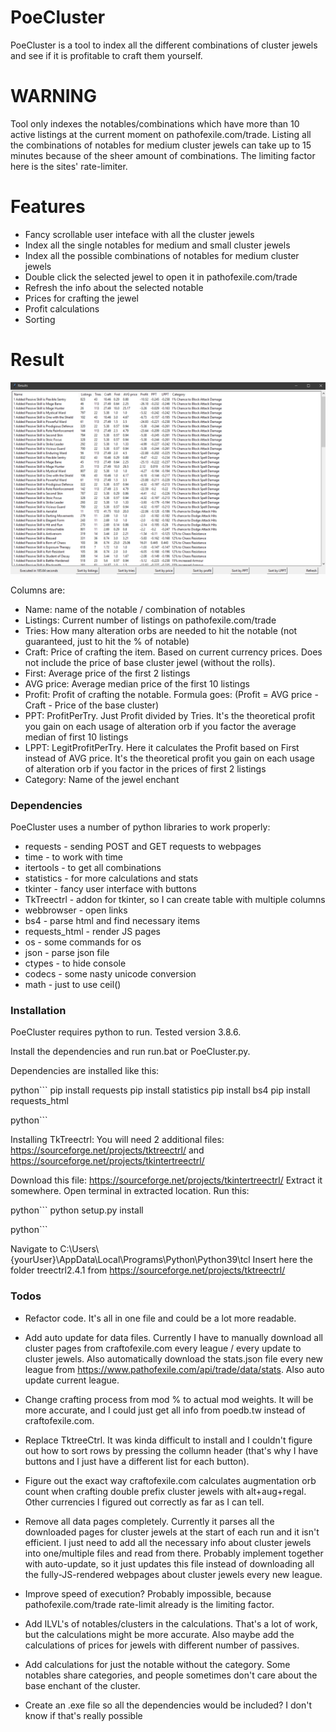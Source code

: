 # PoeCluster

PoeCluster is a tool to index all the different combinations of cluster jewels and see if it is profitable to craft them yourself.

# WARNING

Tool only indexes the notables/combinations which have more than 10 active listings at the current moment on pathofexile.com/trade.
Listing all the combinations of notables for medium cluster jewels can take up to 15 minutes because of the sheer amount of combinations. The limiting factor here is the sites' rate-limiter.

# Features

* Fancy scrollable user inteface with all the cluster jewels
* Index all the single notables for medium and small cluster jewels
* Index all the possible combinations of notables for medium cluster jewels
* Double click the selected jewel to open it in pathofexile.com/trade
* Refresh the info about the selected notable
* Prices for crafting the jewel
* Profit calculations
* Sorting

# Result

![example](example.png "Results")

Columns are:

* Name: name of the notable / combination of notables
* Listings: Current number of listings on pathofexile.com/trade
* Tries: How many alteration orbs are needed to hit the notable (not guaranteed, just to hit the % of notable)
* Craft: Price of crafting the item. Based on current currency prices. Does not include the price of base cluster jewel (without the rolls).
* First: Average price of the first 2 listings
* AVG price: Average median price of the first 10 listings
* Profit: Profit of crafting the notable. Formula goes: (Profit = AVG price - Craft - Price of the base cluster)
* PPT: ProfitPerTry. Just Profit divided by Tries. It's the theoretical profit you gain on each usage of alteration orb if you factor the average median of first 10 listings
* LPPT: LegitProfitPerTry. Here it calculates the Profit based on First instead of AVG price. It's the theoretical profit you gain on each usage of alteration orb if you factor in the prices of first 2 listings
* Category: Name of the jewel enchant

### Dependencies

PoeCluster uses a number of python libraries to work properly:

* requests - sending POST and GET requests to webpages
* time - to work with time
* itertools - to get all combinations
* statistics - for more calculations and stats
* tkinter - fancy user interface with buttons
* TkTreectrl - addon for tkinter, so I can create table with multiple columns
* webbrowser - open links
* bs4 - parse html and find necessary items
* requests_html - render JS pages
* os - some commands for os
* json - parse json file
* ctypes - to hide console
* codecs - some nasty unicode conversion
* math - just to use ceil()

### Installation

PoeCluster requires python to run. Tested  version 3.8.6.

Install the dependencies and run run.bat or PoeCluster.py.

Dependencies are installed like this:

python```
pip install requests
pip install statistics
pip install bs4
pip install requests_html

python```

Installing TkTreectrl:
You will need 2 additional files: <https://sourceforge.net/projects/tktreectrl/> and <https://sourceforge.net/projects/tkintertreectrl/>

Download this file: <https://sourceforge.net/projects/tkintertreectrl/>
Extract it somewhere.
Open terminal in extracted location.
Run this:

python```
python setup.py install

python```

Navigate to C:\Users\\{yourUser}\AppData\Local\Programs\Python\Python39\tcl
Insert here the folder treectrl2.4.1 from <https://sourceforge.net/projects/tktreectrl/>

### Todos

* Refactor code. It's all in one file and could be a lot more readable.

* Add auto update for data files. Currently I have to manually download all cluster pages from craftofexile.com every league / every update to cluster jewels. Also automatically download the stats.json file every new league from <https://www.pathofexile.com/api/trade/data/stats>. Also auto update current league.
* Change crafting process from mod % to actual mod weights. It will be more accurate, and I could just get all info from poedb.tw instead of craftofexile.com.
* Replace TktreeCtrl. It was kinda difficult to install and I couldn't figure out how to sort rows by pressing the collumn header (that's why I have buttons and I just have a different list for each button).
* Figure out the exact way craftofexile.com calculates augmentation orb count when crafting double prefix cluster jewels with alt+aug+regal. Other currencies I figured out correctly as far as I can tell.
* Remove all data pages completely. Currently it parses all the downloaded pages for cluster jewels at the start of each run and it isn't efficient. I just need to add all the necessary info about cluster jewels into one/multiple files and read from there. Probably implement together with auto-update, so it just updates this file instead of downloading all the fully-JS-rendered webpages about cluster jewels every new league.
* Improve speed of execution? Probably impossible, because pathofexile.com/trade rate-limit already is the limiting factor.
* Add ILVL's of notables/clusters in the calculations. That's a lot of work, but the calculations might be more accurate. Also maybe add the calculations of prices for jewels with different number of passives.
* Add calculations for just the notable without the category. Some notables share categories, and people sometimes don't care about the base enchant of the cluster.
* Create an .exe file so all the dependencies would be included? I don't know if that's really possible
